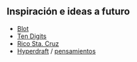 ## Inspiración e ideas a futuro

-   [Blot](https://blot.im)
-   [Ten Digits](https://tendigits.space/site/home.html)
-   [Rico Sta. Cruz](https://ricostacruz.com/posts/)
-   [Hyperdraft](https://hyperdraft.rosano.ca/) / [pensamientos](https://rosano.hmm.garden/01etj3kw7w4zyz1f5ktnnagn7n)
